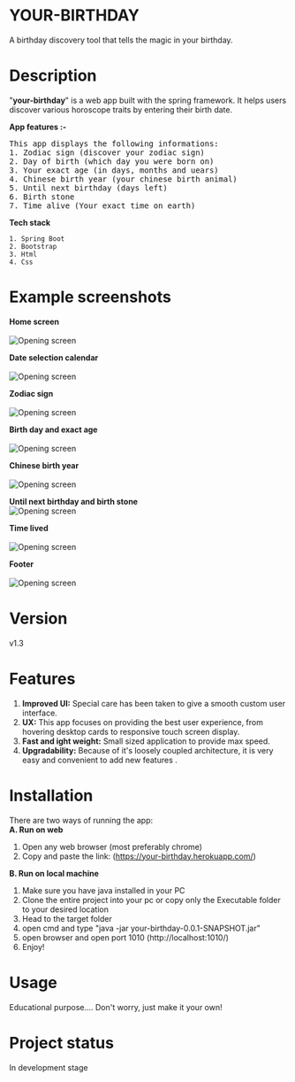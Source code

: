 # YOUR-BIRTHDAY
A birthday discovery tool that tells the magic in your birthday.

# Description
"**your-birthday**" is a web app built with the spring framework. It helps users discover various horoscope traits by entering their birth date.

**App features :-**

<pre>
This app displays the following informations:
1. Zodiac sign (discover your zodiac sign)
2. Day of birth (which day you were born on)
3. Your exact age (in days, months and uears)
4. Chinese birth year (your chinese birth animal)
5. Until next birthday (days left)
6. Birth stone
7. Time alive (Your exact time on earth)
</pre>

**Tech stack**


    1. Spring Boot
    2. Bootstrap
    3. Html
    4. Css

</pre>      

# Example screenshots
**Home screen**<br/><br/>
![Opening screen](https://github.com/Nawaz2000/your-birthday/blob/master/screenshots/Home.png)

**Date selection calendar**<br/><br/>
![Opening screen](https://github.com/Nawaz2000/your-birthday/blob/master/screenshots/Calender.png)

**Zodiac sign**<br/><br/>
![Opening screen](https://github.com/Nawaz2000/your-birthday/blob/master/screenshots/zodiac.png)

**Birth day and exact age**<br/><br/>
![Opening screen](https://github.com/Nawaz2000/your-birthday/blob/master/screenshots/day-age.png)

**Chinese birth year**<br/><br/>
![Opening screen](https://github.com/Nawaz2000/your-birthday/blob/master/screenshots/chinese.png)

**Until next birthday and birth stone**<br/>
![Opening screen](https://github.com/Nawaz2000/your-birthday/blob/master/screenshots/until-stone.png)

**Time lived**<br/><br/>
![Opening screen](https://github.com/Nawaz2000/your-birthday/blob/master/screenshots/lived.png)

**Footer**<br/><br/>
![Opening screen](https://github.com/Nawaz2000/your-birthday/blob/master/screenshots/footer.png)

# Version
v1.3

# Features
1. **Improved UI:** Special care has been taken to give a smooth custom user interface. 
2. **UX:** This app focuses on providing the best user experience, from hovering desktop cards to responsive touch screen display.
3. **Fast and ight weight:** Small sized application to provide max speed.
4. **Upgradability:** Because of it's loosely coupled architecture, it is very easy and convenient to add new features  .

# Installation
There are two ways of running the app:<br/>
**A. Run on web**

1. Open any web browser (most preferably chrome)
2. Copy and paste the link: (https://your-birthday.herokuapp.com/)

**B. Run on local machine**

1. Make sure you have java installed in your PC
2. Clone the entire project into your pc or copy only the Executable folder to your desired location
3. Head to the target folder
6. open cmd and type "java -jar your-birthday-0.0.1-SNAPSHOT.jar"
7. open browser and open port 1010 (http://localhost:1010/)
8. Enjoy!

# Usage
Educational purpose....
Don't worry, just make it your own!

# Project status
In development stage

